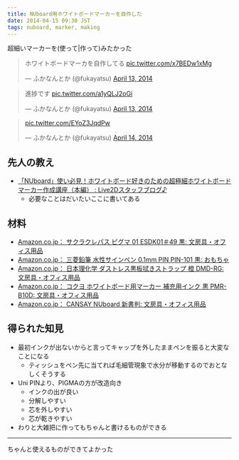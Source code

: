 ```yaml
---
title: NUboard用ホワイトボードマーカーを自作した
date: 2014-04-15 09:30 JST
tags: nuboard, marker, making
---
```


超細いマーカーを(使って|作って)みたかった


<blockquote class="twitter-tweet" lang="en"><p>ホワイトボードマーカを自作してる <a href="http://t.co/x7BEDw1xMg">pic.twitter.com/x7BEDw1xMg</a></p>&mdash; ふかなんとか (@fukayatsu) <a href="https://twitter.com/fukayatsu/statuses/455182585593741313">April 13, 2014</a></blockquote>


<blockquote class="twitter-tweet" lang="en"><p>進捗です <a href="http://t.co/a1yQLJ2oGi">pic.twitter.com/a1yQLJ2oGi</a></p>&mdash; ふかなんとか (@fukayatsu) <a href="https://twitter.com/fukayatsu/statuses/455187646315114497">April 13, 2014</a></blockquote>


<blockquote class="twitter-tweet" lang="en"><p><a href="http://t.co/EYoZ3JqdPw">pic.twitter.com/EYoZ3JqdPw</a></p>&mdash; ふかなんとか (@fukayatsu) <a href="https://twitter.com/fukayatsu/statuses/455505237000744960">April 14, 2014</a></blockquote>


<script async src="//platform.twitter.com/widgets.js" charset="utf-8"></script>


## 先人の教え
- [「NUboard」使い必見！ホワイトボード好きのための超極細ホワイトボードマーカー作成講座（本編） : Live2Dスタッフブログ♪](http://staff.live2d.com/archives/54589084.html)
    - 必要なことはだいたいここに書いてある

## 材料

- [Amazon.co.jp： サクラクレパス ピグマ 01 ESDK01＃49 黒: 文房具・オフィス用品](http://www.amazon.co.jp/%E3%82%B5%E3%82%AF%E3%83%A9%E3%82%AF%E3%83%AC%E3%83%91%E3%82%B9-%E3%83%94%E3%82%B0%E3%83%9E-01-ESDK01%EF%BC%8349-%E9%BB%92/dp/B001GR4C6E/ref=sr_1_2?ie=UTF8&qid=1397521023&sr=8-2&keywords=pigma+0.1)
- [Amazon.co.jp： 三菱鉛筆 水性サインペン 0.1mm PIN PIN-101 黒: おもちゃ](http://www.amazon.co.jp/%E4%B8%89%E8%8F%B1%E9%89%9B%E7%AD%86-%E6%B0%B4%E6%80%A7%E3%82%B5%E3%82%A4%E3%83%B3%E3%83%9A%E3%83%B3-0-1mm-PIN-PIN%EF%BC%8D101/dp/B006CQWFR2/ref=sr_1_3?ie=UTF8&qid=1397521445&sr=8-3&keywords=uni+pin)
- [Amazon.co.jp： 日本理化学 ダストレス黒板拭きストラップ 橙 DMD-RG: 文房具・オフィス用品](http://www.amazon.co.jp/%E6%97%A5%E6%9C%AC%E7%90%86%E5%8C%96%E5%AD%A6-DMS-RG-%E3%83%80%E3%82%B9%E3%83%88%E3%83%AC%E3%82%B9%E9%BB%92%E6%9D%BF%E6%8B%AD%E3%81%8D%E3%82%B9%E3%83%88%E3%83%A9%E3%83%83%E3%83%97-%E6%A9%99-DMD-RG/dp/B004ZON53Q/ref=sr_1_2?ie=UTF8&qid=1397520990&sr=8-2&keywords=%E3%82%B9%E3%83%88%E3%83%A9%E3%83%83%E3%83%97%E3%80%80%E9%BB%92%E6%9D%BF%E6%B6%88%E3%81%97)
- [Amazon.co.jp： コクヨ ホワイトボード用マーカー 補充用インク 黒 PMR-B10D: 文房具・オフィス用品](http://www.amazon.co.jp/%E3%82%B3%E3%82%AF%E3%83%A8-%E3%83%9B%E3%83%AF%E3%82%A4%E3%83%88%E3%83%9C%E3%83%BC%E3%83%89%E7%94%A8%E3%83%9E%E3%83%BC%E3%82%AB%E3%83%BC-%E8%A3%9C%E5%85%85%E7%94%A8%E3%82%A4%E3%83%B3%E3%82%AF-%E9%BB%92-PMR-B10D/dp/B0012R11JO/ref=sr_1_2?ie=UTF8&qid=1397521058&sr=8-2&keywords=%E3%83%9B%E3%83%AF%E3%82%A4%E3%83%88%E3%83%9C%E3%83%BC%E3%83%89%E3%83%9E%E3%83%BC%E3%82%AB%E3%83%BC%E3%80%80%E3%82%A4%E3%83%B3%E3%82%AF)
- [Amazon.co.jp： CANSAY NUboard 新書判: 文房具・オフィス用品](http://www.amazon.co.jp/%E6%AC%A7%E6%96%87%E5%8D%B0%E5%88%B7-NGSH11FN08-CANSAY-NUboard-%E6%96%B0%E6%9B%B8%E5%88%A4/dp/B009LB49WE/ref=sr_1_1?ie=UTF8&qid=1397521424&sr=8-1&keywords=nuboard+%E6%96%B0%E6%9B%B8)


## 得られた知見
- 最初インクが出ないからと言ってキャップを外したままペンを振ると大変なことになる
    - ティッシュをペン先に当てれば毛細管現象で水分が移動するのでおとなしくそうする
- Uni PINより、PIGMAの方が改造向き
    - インクの出が良い
    - 分解しやすい
    - 芯を外しやすい
    - 芯が乾きやすい
- わりと大雑把に作ってもちゃんと書けるものができる


---
ちゃんと使えるものができてよかった
